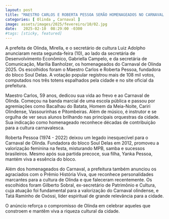 ```yaml
---
layout: post
title: "MAESTRO CARLOS E ROBERTA PESSOA SERÃO HOMENAGEADOS NO CARNAVAL DE OLINDA 2025"
categories: [ Olinda , Carnaval ]
image: assets/images/2025/fevereiro/10/02.jpg
date:   2025-02-10  08:29:00 -0300
#tags: [sticky, featured]
---
```

A prefeita de Olinda, Mirella, e o secretário de cultura Luiz Adolpho anunciaram nesta segunda-feira (10), ao lado da secretária de Desenvolvimento Econômico, Gabriella Campelo, e da secretária de Comunicação, Marília Banholzer, os homenageados do Carnaval de Olinda 2025. Os escolhidos foram o Maestro Carlos e Roberta Pessoa, fundadora do bloco Soul Delas. A votação popular registrou mais de 108 mil votos, computados nos três totens espalhados pela cidade e no site oficial da prefeitura.

Maestro Carlos, 59 anos, dedicou sua vida ao frevo e ao Carnaval de Olinda. Começou na banda marcial de uma escola pública e passou por agremiações como Bacalhau do Batata, Homem da Meia-Noite, Cariri Olindense, Vassourinhas e Pitombeiras. Além de músico, é instrutor e se orgulha de ver seus alunos brilhando nas principais orquestras da cidade. Sua indicação como homenageado reconhece décadas de contribuição para a cultura carnavalesca.

Roberta Pessoa (1974 - 2022) deixou um legado inesquecível para o Carnaval de Olinda. Fundadora do bloco Soul Delas em 2012, promoveu a valorização feminina na festa, misturando MPB, samba e sucessos brasileiros. Mesmo após sua partida precoce, sua filha, Yanka Pessoa, mantém viva a essência do bloco.

Além dos homenageados do Carnaval, a prefeitura também anunciou os agraciados com o Prêmio História Viva, que reconhece personalidades marcantes para a cultura de Olinda e que faleceram recentemente. Os escolhidos foram Gilberto Sobral, ex-secretário de Patrimônio e Cultura, cuja atuação foi fundamental para a valorização do Carnaval olindense, e Tatá Raminho de Oxóssi, líder espiritual de grande relevância para a cidade.

O anúncio reforça o compromisso de Olinda em celebrar aqueles que constroem e mantêm viva a riqueza cultural da cidade.
